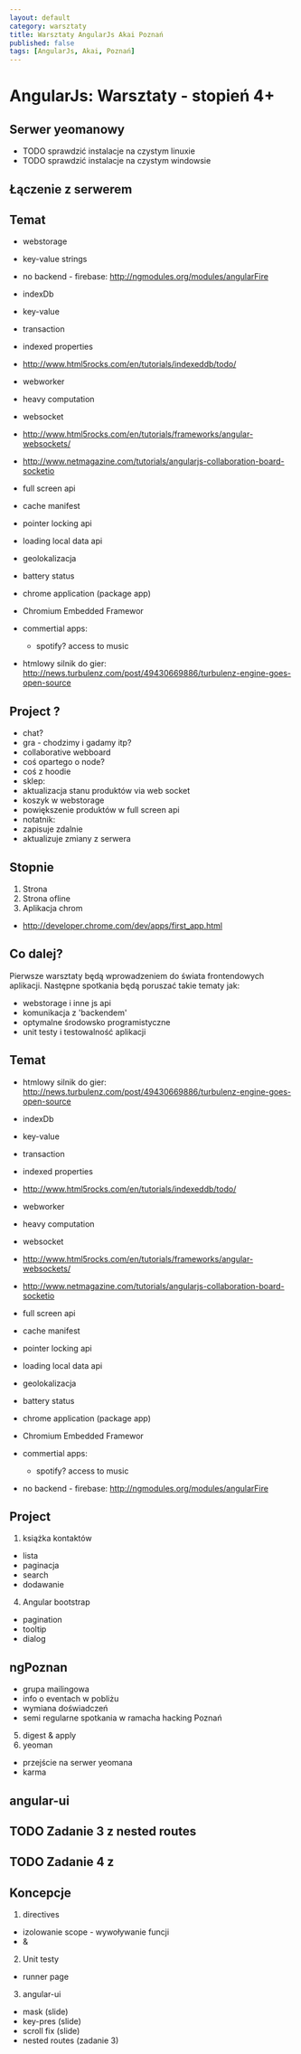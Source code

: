 ```yaml
---
layout: default
category: warsztaty
title: Warsztaty AngularJs Akai Poznań
published: false
tags: [AngularJs, Akai, Poznań]
---
```

# AngularJs: Warsztaty - stopień 4+

## Serwer yeomanowy
* TODO sprawdzić instalacje na czystym linuxie
* TODO sprawdzić instalacje na czystym windowsie

## Łączenie z serwerem




## Temat 
* webstorage
 * key-value strings

* no backend - firebase:
 http://ngmodules.org/modules/angularFire

* indexDb
 * key-value
 * transaction
 * indexed properties
 * http://www.html5rocks.com/en/tutorials/indexeddb/todo/


* webworker
 * heavy computation
* websocket
 * http://www.html5rocks.com/en/tutorials/frameworks/angular-websockets/
 * http://www.netmagazine.com/tutorials/angularjs-collaboration-board-socketio

* full screen api
* cache manifest

* pointer locking api
* loading local data api
* geolokalizacja
* battery status
* chrome application (package app)
* Chromium Embedded Framewor
* commertial apps:
  * spotify? access to music

* htmlowy silnik do gier:
http://news.turbulenz.com/post/49430669886/turbulenz-engine-goes-open-source

## Project ?
* chat?
* gra - chodzimy i gadamy itp?
* collaborative webboard
* coś opartego o node?
* coś z hoodie
* sklep:
 * aktualizacja stanu produktów via web socket
 * koszyk w webstorage
 * powiększenie produktów w full screen api
* notatnik:
 * zapisuje zdalnie
 * aktualizuje zmiany z serwera

## Stopnie
1. Strona
2. Strona ofline
3. Aplikacja chrom
 * http://developer.chrome.com/dev/apps/first_app.html















## Co dalej?

Pierwsze warsztaty będą wprowadzeniem do świata frontendowych aplikacji. Następne spotkania będą poruszać takie tematy jak:

* webstorage i inne js api
* komunikacja z 'backendem'
* optymalne środowsko programistyczne
* unit testy i testowalność aplikacji

## Temat 
* htmlowy silnik do gier:
http://news.turbulenz.com/post/49430669886/turbulenz-engine-goes-open-source

* indexDb
 * key-value
 * transaction
 * indexed properties
 * http://www.html5rocks.com/en/tutorials/indexeddb/todo/
* webworker
 * heavy computation
* websocket
 * http://www.html5rocks.com/en/tutorials/frameworks/angular-websockets/
 * http://www.netmagazine.com/tutorials/angularjs-collaboration-board-socketio

* full screen api
* cache manifest

* pointer locking api
* loading local data api
* geolokalizacja
* battery status
* chrome application (package app)
* Chromium Embedded Framewor
* commertial apps:
  * spotify? access to music
* no backend - firebase:
 http://ngmodules.org/modules/angularFire

## Project
1. książka kontaktów
 * lista
 * paginacja
 * search
 * dodawanie











4. Angular bootstrap
 * pagination
 * tooltip
 * dialog

## ngPoznan
* grupa mailingowa
* info o eventach w pobliżu
* wymiana doświadczeń
* semi regularne spotkania w ramacha hacking Poznań


5. digest & apply
6. yeoman
 * przejście na serwer yeomana
 * karma








## angular-ui


## TODO Zadanie 3 z nested routes

## TODO Zadanie 4 z 



## Koncepcje
1. directives
 * izolowanie scope - wywoływanie funcji
  * &

2. Unit testy
 * runner page


3. angular-ui
 * mask (slide)
 * key-pres (slide)
 * scroll fix (slide)
 * nested routes (zadanie 3)



